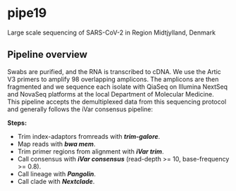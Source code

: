 # pipe19

Large scale sequencing of SARS-CoV-2 in Region Midtjylland, Denmark


## Pipeline overview
Swabs are purified, and the RNA is transcribed to cDNA. We use the Artic V3 primers to amplify 98 overlapping amplicons. The amplicons are then fragmented and we sequence each isolate with QiaSeq on Illumina NextSeq and NovaSeq platforms at the local Department of Molecular Medicine.  
This pipeline accepts the demultiplexed data from this sequencing protocol and generally follows the iVar consensus pipeline:

**Steps:**
* Trim index-adaptors fromreads with ***trim-galore***.
* Map reads with ***bwa mem***.
* Trim primer regions from alignment with ***iVar trim***.
* Call consensus with ***iVar consensus*** (read-depth >= 10, base-frequency >= 0.8).
* Call lineage with ***Pangolin***.
* Call clade with ***Nextclade***.
